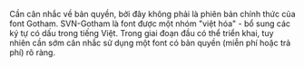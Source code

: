 Cần cân nhắc về bản quyền, bởi đây không phải là phiên bản chính thức của font Gotham. SVN-Gotham là font được một nhóm "việt hóa" - bổ sung các ký tự có dấu trong tiếng Việt. Trong giai đoạn đầu có thể triển khai, tuy nhiên cần sớm cân nhắc sử dụng một font có bản quyền (miễn phí hoặc trả phí) rõ ràng.
